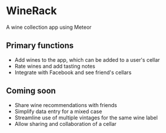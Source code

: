 # WineRack
A wine collection app using Meteor

## Primary functions

* Add wines to the app, which can be added to a user's cellar
* Rate wines and add tasting notes
* Integrate with Facebook and see friend's cellars

## Coming soon

* Share wine recommendations with friends
* Simplify data entry for a mixed case
* Streamline use of multiple vintages for the same wine label
* Allow sharing and collaboration of a cellar
